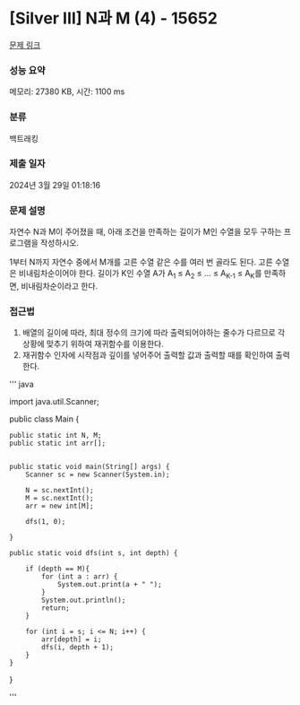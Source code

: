 # [Silver III] N과 M (4) - 15652 

[문제 링크](https://www.acmicpc.net/problem/15652) 

### 성능 요약

메모리: 27380 KB, 시간: 1100 ms

### 분류

백트래킹

### 제출 일자

2024년 3월 29일 01:18:16

### 문제 설명

자연수 N과 M이 주어졌을 때, 아래 조건을 만족하는 길이가 M인 수열을 모두 구하는 프로그램을 작성하시오.

1부터 N까지 자연수 중에서 M개를 고른 수열</li>
같은 수를 여러 번 골라도 된다.</li>
고른 수열은 비내림차순이어야 한다.
길이가 K인 수열 A가 A<sub>1</sub> ≤ A<sub>2</sub> ≤ ... ≤ A<sub>K-1</sub> ≤ A<sub>K</sub>를 만족하면, 비내림차순이라고 한다.</li>


### 접근법
1. 배열의 길이에 따라, 최대 정수의 크기에 따라 출력되어야하는 줄수가 다르므로 각 상황에 맞추기 위하여 재귀함수를 이용한다.
2. 재귀함수 인자에 시작점과 깊이를 넣어주어 출력할 값과 출력할 때를 확인하여 출력한다.



''' java

import java.util.Scanner;

public class Main {

    public static int N, M;
    public static int arr[];


    public static void main(String[] args) {
        Scanner sc = new Scanner(System.in);

        N = sc.nextInt();
        M = sc.nextInt();
        arr = new int[M];

        dfs(1, 0);

    }

    public static void dfs(int s, int depth) {

        if (depth == M){
            for (int a : arr) {
                System.out.print(a + " ");
            }
            System.out.println();
            return;
        }

        for (int i = s; i <= N; i++) {
            arr[depth] = i;
            dfs(i, depth + 1);
        }
    }
}

'''

